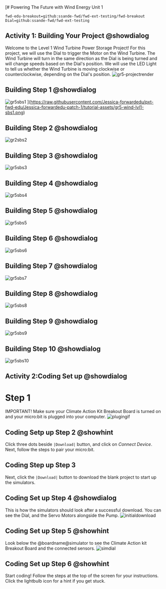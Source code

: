 [# Powering The Future with Wind Energy Unit 1

```package
fwd-edu-breakout=github:ssande-fwd/fwd-ext-testing/fwd-breakout
Dial=github:ssande-fwd/fwd-ext-testing
```
## Activity 1: Building Your Project @showdialog
Welcome to the Level 1 Wind Turbine Power Storage Project! For this project, we will use the Dial to trigger the Motor on the Wind Turbine. The Wind Turbine will turn in the same direction as the Dial is being turned and will change speeds based on the Dial's position. We will use the LED Light to tell us whether the Wind Turbine is moving clockwise or counterclockwise, depending on the Dial's position.
![gr5-projectrender](https://raw.githubusercontent.com/Jessica-forwardedu/pxt-fwd-edu/Jessica-forwardedu-patch-1/tutorial-assets/gr5-wind-lvl1-render.webp) 

## Building Step 1 @showdialog
![gr5sbs1](https://raw.githubusercontent.com/Jessica-forwardedu/pxt-fwd-edu/Jessica-forwardedu-patch-1/tutorial-assets/gr5-wind-lvl1-sbs1.png) 
](https://raw.githubusercontent.com/Jessica-forwardedu/pxt-fwd-edu/Jessica-forwardedu-patch-1/tutorial-assets/gr5-wind-lvl1-sbs1.png)

## Building Step 2 @showdialog
![gr2sbs2]( https://raw.githubusercontent.com/Jessica-forwardedu/pxt-fwd-edu/Jessica-forwardedu-patch-1/tutorial-assets/gr5-wind-lvl1-sbs2.png) 

## Building Step 3 @showdialog 
![gr5sbs3](https://raw.githubusercontent.com/Jessica-forwardedu/pxt-fwd-edu/Jessica-forwardedu-patch-1/tutorial-assets/gr5-wind-lvl1-sbs3.png) 

## Building Step 4 @showdialog
![gr5sbs4](https://raw.githubusercontent.com/Jessica-forwardedu/pxt-fwd-edu/Jessica-forwardedu-patch-1/tutorial-assets/gr5-wind-lvl1-sbs4.png) 

## Building Step 5 @showdialog
![gr5sbs5](https://raw.githubusercontent.com/Jessica-forwardedu/pxt-fwd-edu/Jessica-forwardedu-patch-1/tutorial-assets/gr5-wind-lvl1-sbs5.png) 

## Building Step 6 @showdialog 
![gr5sbs6](https://raw.githubusercontent.com/Jessica-forwardedu/pxt-fwd-edu/Jessica-forwardedu-patch-1/tutorial-assets/gr5-wind-lvl1-sbs6.png) 

## Building Step 7 @showdialog 
![gr5sbs7](https://raw.githubusercontent.com/Jessica-forwardedu/pxt-fwd-edu/Jessica-forwardedu-patch-1/tutorial-assets/gr5-wind-lvl1-sbs7.png)

## Building Step 8 @showdialog 
![gr5sbs8](https://raw.githubusercontent.com/Jessica-forwardedu/pxt-fwd-edu/Jessica-forwardedu-patch-1/tutorial-assets/gr5-wind-lvl1-sbs8.png)

## Building Step 9 @showdialog 
![gr5sbs9](https://raw.githubusercontent.com/Jessica-forwardedu/pxt-fwd-edu/Jessica-forwardedu-patch-1/tutorial-assets/gr5-wind-lvl1-sbs9.png) 

## Building Step 10 @showdialog 
![gr5sbs10](https://raw.githubusercontent.com/Jessica-forwardedu/pxt-fwd-edu/Jessica-forwardedu-patch-1/tutorial-assets/gr5-wind-lvl1-sbs10.png) 

## Activity 2:Coding Set up @showdialog
# Step 1 
IMPORTANT! Make sure your Climate Action Kit Breakout Board is turned on and your micro:bit is plugged into your computer. 
![plugingif](https://raw.githubusercontent.com/Jessica-forwardedu/pxt-fwd-edu/main/tutorial-assets/gr3-wind1-lvl1-pluganim.webp) 

## Coding Setp up Step 2 @showhint
Click three dots beside ``|Download|`` button, and click on _Connect Device_.
Next, follow the steps to pair your micro:bit.

## Coding Step up Step 3 
Next, click the ``|Download|`` button to download the blank project to start up the simulators. 

## Coding Set up Step 4 @showdialog 
This is how the simulators should look after a successful download. You can see the Dial, and the Servo Motors alongside the Pump.
![initialdownload](https://climate-action-kits.github.io/pxt-fwd-edu/tutorial-assets/initial-download.gif) 

## Coding Set up Step 5 @showhint
Look below the @boardname@simulator to see the Climate Action kit Breakout Board and the connected sensors.
![simdial](https://climate-action-kits.github.io/pxt-fwd-edu/tutorial-assets/simulator-6-Dial.gif) 

## Coding Set up Step 6  @showhint
Start coding! Follow the steps at the top of the screen for your instructions. Click the lightbulb icon for a hint if you get stuck.


